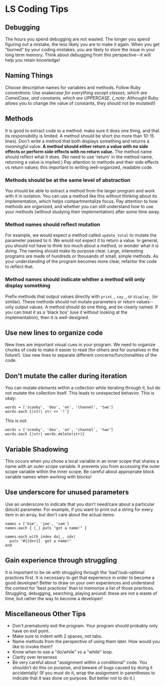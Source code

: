 # LS Coding Tips

## Debugging

The hours you spend debugging are not wasted. The longer you spend figuring out a mistake, the less likely you are to make it again.
When you get "burned" by your coding mistakes, you are likely to store the issue in your long term memory.
Think about debugging from this perspective--it will help you retain knowledge!

## Naming Things

Choose descriptive names for variables and methods.
Follow Ruby conventions:
Use snake*case for everything except classes, which are CamelCase, and constants, which are UPPERCASE.
(\_note*: Althought Ruby allows you to change the value of constants, they should not be mutated!)

## Methods

It is good to extract code to a method: make sure it does one thing, and that its responsibility is limited. A method should be short (no more than 10-15 lines).
Don't write a method that both displays something and returns a _meaningful_ value.
**A method should either return a value with no side effects or perform side effects with no return value.**
The method name should reflect what it does. (No need to use 'return' in the method name, returning a value is implied.)
Pay attention to methods and their side effects vs return values; this important to writing well-organized, readable code.

### Methods should be at the same level of abstraction

You should be able to extract a method from the larger program and work with it in isolation. You can use a method like this without thinking about its implementation, which helps compartmentalize focus.
Pay attention to how methods are organized, and whether you can still understand how to use your methods (without studying their implementation) after some time away.

### Method names should reflect mutation

For example, we would expect a method called `update_total` to mutate the parameter passed to it. We would not expect it to return a value.
In general, you should not have to think too much about a method, or wonder what it is doing. The naming should make its purpose clear.
Large, interesting programs are made of hundreds or thousands of small, simple methods. As your understanding of the program becomes more clear, refactor the code to reflect that.

### Method names should indicate whther a method will only display something

Prefix methods that output values directly with `print_`, `say_`, or `display_` (or similar).
These methods should not mutate parameters or return values--only output values.
A method should do one thing, and be clearly named. If you can treat it as a 'black box' (use it without looking at the implementation), then it is well-designed.

## Use new lines to organize code

New lines are important visual cues in your program.
We need to organize chunks of code to make it easier to read (for others and for ourselves in the future!).
Use new lines to separate different concerns/functionalities of the code.

## Don't mutate the caller during iteration

You can mutate _elements_ within a collection while iterating through it, but do not mutate the collection itself. This leads to unexpected behavior.
This is okay:

```
words = ['scooby', 'doo', 'on', 'channel', 'two']
words.each {|str| str << '!'}
```

This is not:

```
words = ['scooby', 'doo', 'on', 'channel', 'two']
words.each {|str| words.delete(str)}
```

## Variable Shadowing

This occurs when you chose a local variable in an inner scope that shares a name with an outer scope variable.
It prevents you from accessing the outer scope variable within the inner scope.
Be careful about appropriate block variable names when working with blocks!

## Use underscore for unused parameters

Use an underscore to indicate that you don't need/care about a particular (block) parameter.
For example, if you want to print out a string for every item in an array, but don't care about the actual items:

```
names = ['kim', 'joe', 'sam']
names.each { |_| puts "got a name!" }

names.each_with_index do|_, idx|
  puts "#{idx+1}. got a name!"
end
```

## Gain experience through struggling

It is important to be ok with struggling through the 'bad'/sub-optimal practices first.
It is necessary to get that experience in order to become a good developer!
Better to draw on your own experiences and understand the context for 'best practices' than to memorize a list of those practices.
Struggling, debugging, searching, playing around: these are not a waste of time, but rather the way to become a developer!

## Miscellaneous Other Tips

- Don't prematurely exit the program. Your program should probably only have on exit point.
- Make sure to indent with 2 spaces, not tabs.
- Name methods from the perspective of using them later. How would you like to invoke them?
- Know when to use a "do/while" vs a "while" loop.
- Clarity over terseness
- Be very careful about "assignment within a conditional" code. You shouldn't do this on purpose, and beware of bugs caused by doing it accidentally! (If you must do it, wrap the assignment in parentheses to indicate that it was done on purpose. But better not to do it.)
